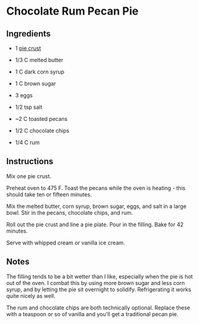 # Chocolate Rum Pecan Pie

## Ingredients

- 1 [pie crust][1]

- 1/3 C melted butter
- 1 C dark corn syrup
- 1 C brown sugar
- 3 eggs
- 1/2 tsp salt

- ~2 C toasted pecans
- 1/2 C chocolate chips
- 1/4 C rum


## Instructions

Mix one pie crust.

Preheat oven to 475 F.  Toast the pecans while the oven is heating - this should
take ten or fifteen minutes.

Mix the melted butter, corn syrup, brown sugar, eggs, and salt  in a large bowl.
Stir in the pecans, chocolate chips, and rum.

Roll out the pie crust  and line a pie plate.  Pour in the filling.  Bake for 42
minutes.

Serve with whipped cream or vanilla ice cream.


## Notes

The filling tends to be a bit wetter than I like, especially when the pie is hot
out of the oven.  I combat this  by using more brown sugar  and less corn syrup,
and by letting the pie sit overnight  to solidify.  Refrigerating it works quite
nicely as well.

The rum and chocolate chips are both technically optional.  Replace these with a
teaspoon or so of vanilla and you'll get a traditional pecan pie.


[1]: Pie%20Crust.md "Pie Crust Recipe"
